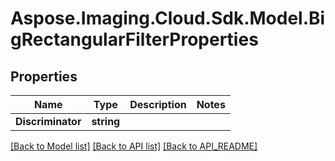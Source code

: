 # Aspose.Imaging.Cloud.Sdk.Model.BigRectangularFilterProperties
## Properties

Name | Type | Description | Notes
------------ | ------------- | ------------- | -------------
**Discriminator** | **string** |  | 

[[Back to Model list]](API_README.md#documentation-for-models) [[Back to API list]](API_README.md#documentation-for-api-endpoints) [[Back to API_README]](API_README.md)

